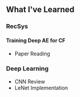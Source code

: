 ## What I've Learned

### RecSys
#### Training Deep AE for CF
* Paper Reading

### Deep Learning
* CNN Review
* LeNet Implementation
